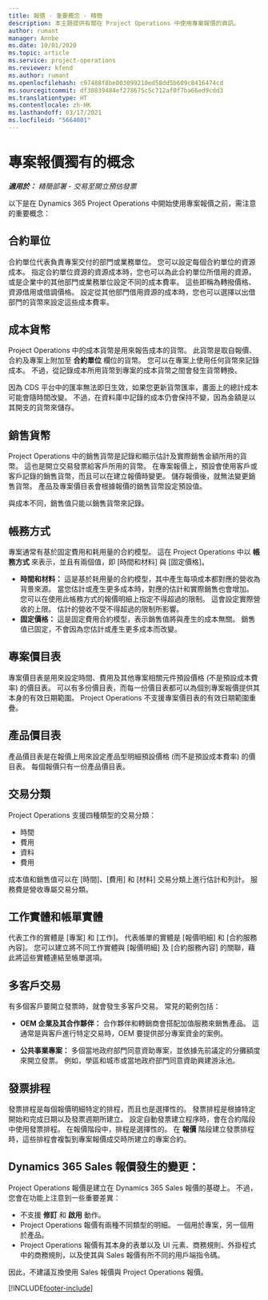 ```yaml
---
title: 報價 - 重要概念 - 精簡
description: 本主題提供有關在 Project Operations 中使用專案報價的資訊。
author: rumant
manager: Annbe
ms.date: 10/01/2020
ms.topic: article
ms.service: project-operations
ms.reviewer: kfend
ms.author: rumant
ms.openlocfilehash: c97488f8be003099210ed58dd5b609c8416474cd
ms.sourcegitcommit: df30839484ef278675c5c712af0f7ba66ed9cdd3
ms.translationtype: HT
ms.contentlocale: zh-HK
ms.lasthandoff: 03/17/2021
ms.locfileid: "5664001"
---
```

# <a name="concepts-unique-to-project-quotes"></a>專案報價獨有的概念

_**適用於：** 精簡部署 - 交易至開立預估發票_


以下是在 Dynamics 365 Project Operations 中開始使用專案報價之前，需注意的重要概念：

## <a name="contracting-unit"></a>合約單位

合約單位代表負責專案交付的部門或業務單位。 您可以設定每個合約單位的資源成本。 指定合約單位資源的資源成本時，您也可以為此合約單位所借用的資源，或是企業中的其他部門或業務單位設定不同的成本費率。 這些即稱為轉撥價格、資源借用或借調價格。 設定從其他部門借用資源的成本時，您也可以選擇以出借部門的貨幣來設定這些成本費率。

## <a name="cost-currency"></a>成本貨幣

Project Operations 中的成本貨幣是用來報告成本的貨幣。 此貨幣是取自報價、合約及專案上附加至 **合約單位** 欄位的貨幣。 您可以在專案上使用任何貨幣來記錄成本。 不過，從記錄成本所用貨幣到專案的成本貨幣之間會發生貨幣轉換。

因為 CDS 平台中的匯率無法即日生效，如果您更新貨幣匯率，畫面上的總計成本可能會隨時間改變。 不過，在資料庫中記錄的成本仍會保持不變，因為金額是以其開支的貨幣來儲存。

## <a name="sales-currency"></a>銷售貨幣

Project Operations 中的銷售貨幣是記錄和顯示估計及實際銷售金額所用的貨幣。 這也是開立交易發票給客戶所用的貨幣。 在專案報價上，預設會使用客戶或客戶記錄的銷售貨幣，而且可以在建立報價時變更。 儲存報價後，就無法變更銷售貨幣。 產品及專案價目表會根據報價的銷售貨幣設定預設值。

與成本不同，銷售值只能以銷售貨幣來記錄。

## <a name="billing-method"></a>帳務方式

專案通常有基於固定費用和耗用量的合約模型。 這在 Project Operations 中以 **帳務方式** 來表示，並且有兩個值，即 [時間和材料] 與 [固定價格]。

- **時間和材料：** 這是基於耗用量的合約模型，其中產生每項成本都對應的營收為背景來源。 當您估計或產生更多成本時，對應的估計和實際銷售也會增加。 您可以在使用此帳務方式的報價明細上指定不得超過的限制。 這會設定實際營收的上限。 估計的營收不受不得超過的限制所影響。
- **固定價格：** 這是固定費用合約模型，表示銷售值將與產生的成本無關。 銷售值已固定，不會因為您估計或產生更多成本而改變。

## <a name="project-price-lists"></a>專案價目表

專案價目表是用來設定時間、費用及其他專案相關元件預設價格 (不是預設成本費率) 的價目表。 可以有多份價目表，而每一份價目表都可以為個別專案報價提供其本身的有效日期範圍。 Project Operations 不支援專案價目表的有效日期範圍重疊。

## <a name="product-price-lists"></a>產品價目表

產品價目表是在報價上用來設定產品型明細預設價格 (而不是預設成本費率) 的價目表。 每個報價只有一份產品價目表。

## <a name="transaction-classes"></a>交易分類

Project Operations 支援四種類型的交易分類：

- 時間
- 費用
- 資料
- 費用

成本值和銷售值可以在 [時間]、[費用] 和 [材料] 交易分類上進行估計和列計。 服務費是營收專屬交易分類。

## <a name="work-entities-and-billing-entities"></a>工作實體和帳單實體

代表工作的實體是 [專案] 和 [工作]。 代表帳單的實體是 [報價明細] 和 [合約服務內容]。 您可以建立將不同工作實體與 [報價明細] 及 [合約服務內容] 的關聯，藉此將這些實體連結至帳單選項。

## <a name="multi-customer-deals"></a>多客戶交易

有多個客戶要開立發票時，就會發生多客戶交易。 常見的範例包括：

- **OEM 企業及其合作夥伴：** 合作夥伴和轉銷商會搭配加值服務來銷售產品。 這通常是與客戶進行特定交易時，OEM 要提供部分專案資金的案例。 

- **公共事業專案：** 多個當地政府部門同意資助專案，並依據先前議定的分攤額度來開立發票。 例如，學區和城市或當地政府部門同意資助興建游泳池。

## <a name="invoice-schedules"></a>發票排程

發票排程是每個報價明細特定的排程，而且也是選擇性的。 發票排程是根據特定開始和完成日期以及發票週期所建立。 設定自動發票建立程序時，會在合約階段中使用發票排程。 在報價階段中，排程是選擇性的。 在 **報價** 階段建立發票排程時，這些排程會複製到專案報價成交時所建立的專案合約。

## <a name="changes-from-dynamics-365-sales-quote"></a>Dynamics 365 Sales 報價發生的變更：

Project Operations 報價是建立在 Dynamics 365 Sales 報價的基礎上。 不過，您會在功能上注意到一些重要差異：

- 不支援 **修訂** 和 **啟用** 動作。
- Project Operations 報價有兩種不同類型的明細。 一個用於專案，另一個用於產品。
- Project Operations 報價有其本身的表單以及 UI 元素、商務規則、外掛程式中的商務規則，以及使其與 Sales 報價有所不同的用戶端指令碼。

因此，不建議互換使用 Sales 報價與 Project Operations 報價。


[!INCLUDE[footer-include](../../includes/footer-banner.md)]
